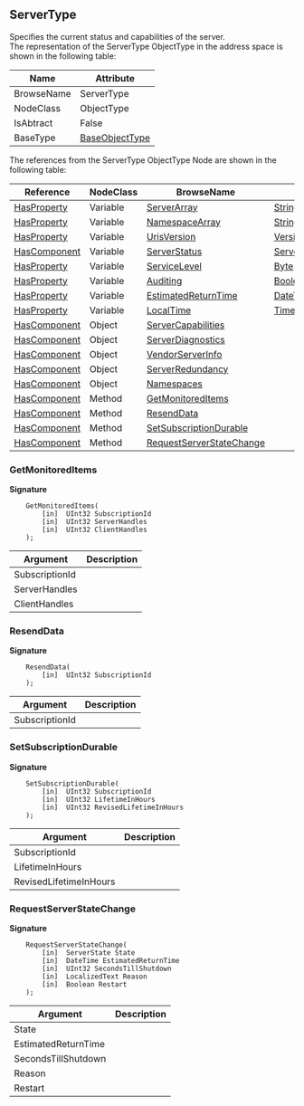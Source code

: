 <!-- objecttype -->
## ServerType
Specifies the current status and capabilities of the server.  
The representation of the ServerType ObjectType in the address space is shown in the following table:  

|Name|Attribute|
|---|---|
|BrowseName|ServerType|
|NodeClass|ObjectType|
|IsAbtract|False|
|BaseType|[BaseObjectType](../../../Part5/ObjectTypes/BaseObjectType/readme.md)|

The references from the ServerType ObjectType Node are shown in the following table:  

|Reference|NodeClass|BrowseName|DataType|TypeDefinition|ModellingRule|
|---|---|---|---|---|---|
|[HasProperty](../../../Part3/ReferenceTypes/HasProperty/readme.md)|Variable|[ServerArray](#ServerArray)|[String](../../../Part3/DataTypes/String/readme.md)[]|[PropertyType](../../Part5/VariableTypes/PropertyType/readme.md)|[Mandatory](../../Objects/Mandatory/readme.md)|
|[HasProperty](../../../Part3/ReferenceTypes/HasProperty/readme.md)|Variable|[NamespaceArray](#NamespaceArray)|[String](../../../Part3/DataTypes/String/readme.md)[]|[PropertyType](../../Part5/VariableTypes/PropertyType/readme.md)|[Mandatory](../../Objects/Mandatory/readme.md)|
|[HasProperty](../../../Part3/ReferenceTypes/HasProperty/readme.md)|Variable|[UrisVersion](#UrisVersion)|[VersionTime](../../../Part4/DataTypes/VersionTime/readme.md)|[PropertyType](../../Part5/VariableTypes/PropertyType/readme.md)|[Optional](../../Objects/Optional/readme.md)|
|[HasComponent](../../../Part3/ReferenceTypes/HasComponent/readme.md)|Variable|[ServerStatus](#ServerStatus)|[ServerStatusDataType](../../../Part5/DataTypes/ServerStatusDataType/readme.md)|[ServerStatusType](../../Part5/VariableTypes/ServerStatusType/readme.md)|[Mandatory](../../Objects/Mandatory/readme.md)|
|[HasProperty](../../../Part3/ReferenceTypes/HasProperty/readme.md)|Variable|[ServiceLevel](#ServiceLevel)|[Byte](../../../Part3/DataTypes/Byte/readme.md)|[PropertyType](../../Part5/VariableTypes/PropertyType/readme.md)|[Mandatory](../../Objects/Mandatory/readme.md)|
|[HasProperty](../../../Part3/ReferenceTypes/HasProperty/readme.md)|Variable|[Auditing](#Auditing)|[Boolean](../../../Part3/DataTypes/Boolean/readme.md)|[PropertyType](../../Part5/VariableTypes/PropertyType/readme.md)|[Mandatory](../../Objects/Mandatory/readme.md)|
|[HasProperty](../../../Part3/ReferenceTypes/HasProperty/readme.md)|Variable|[EstimatedReturnTime](#EstimatedReturnTime)|[DateTime](../../../Part3/DataTypes/DateTime/readme.md)|[PropertyType](../../Part5/VariableTypes/PropertyType/readme.md)|[Optional](../../Objects/Optional/readme.md)|
|[HasProperty](../../../Part3/ReferenceTypes/HasProperty/readme.md)|Variable|[LocalTime](#LocalTime)|[TimeZoneDataType](../../../Part3/DataTypes/TimeZoneDataType/readme.md)|[PropertyType](../../Part5/VariableTypes/PropertyType/readme.md)|[Optional](../../Objects/Optional/readme.md)|
|[HasComponent](../../../Part3/ReferenceTypes/HasComponent/readme.md)|Object|[ServerCapabilities](#ServerCapabilities)||[ServerCapabilitiesType](../../Part5/ObjectTypes/ServerCapabilitiesType/readme.md)|[Mandatory](../../Objects/Mandatory/readme.md)|
|[HasComponent](../../../Part3/ReferenceTypes/HasComponent/readme.md)|Object|[ServerDiagnostics](#ServerDiagnostics)||[ServerDiagnosticsType](../../Part5/ObjectTypes/ServerDiagnosticsType/readme.md)|[Mandatory](../../Objects/Mandatory/readme.md)|
|[HasComponent](../../../Part3/ReferenceTypes/HasComponent/readme.md)|Object|[VendorServerInfo](#VendorServerInfo)||[VendorServerInfoType](../../Part5/ObjectTypes/VendorServerInfoType/readme.md)|[Mandatory](../../Objects/Mandatory/readme.md)|
|[HasComponent](../../../Part3/ReferenceTypes/HasComponent/readme.md)|Object|[ServerRedundancy](#ServerRedundancy)||[ServerRedundancyType](../../Part5/ObjectTypes/ServerRedundancyType/readme.md)|[Mandatory](../../Objects/Mandatory/readme.md)|
|[HasComponent](../../../Part3/ReferenceTypes/HasComponent/readme.md)|Object|[Namespaces](#Namespaces)||[NamespacesType](../../Part5/ObjectTypes/NamespacesType/readme.md)|[Optional](../../Objects/Optional/readme.md)|
|[HasComponent](../../../Part3/ReferenceTypes/HasComponent/readme.md)|Method|[GetMonitoredItems](#GetMonitoredItems)|||[Optional](../../Objects/Optional/readme.md)|
|[HasComponent](../../../Part3/ReferenceTypes/HasComponent/readme.md)|Method|[ResendData](#ResendData)|||[Optional](../../Objects/Optional/readme.md)|
|[HasComponent](../../../Part3/ReferenceTypes/HasComponent/readme.md)|Method|[SetSubscriptionDurable](#SetSubscriptionDurable)|||[Optional](../../Objects/Optional/readme.md)|
|[HasComponent](../../../Part3/ReferenceTypes/HasComponent/readme.md)|Method|[RequestServerStateChange](#RequestServerStateChange)|||[Optional](../../Objects/Optional/readme.md)|

### <a name="GetMonitoredItems"></a>GetMonitoredItems
  
**Signature**
```
    GetMonitoredItems(
        [in]  UInt32 SubscriptionId
        [in]  UInt32 ServerHandles
        [in]  UInt32 ClientHandles
    );
```

|Argument|Description|
|---|---|
|SubscriptionId||
|ServerHandles||
|ClientHandles||

### <a name="ResendData"></a>ResendData
  
**Signature**
```
    ResendData(
        [in]  UInt32 SubscriptionId
    );
```

|Argument|Description|
|---|---|
|SubscriptionId||

### <a name="SetSubscriptionDurable"></a>SetSubscriptionDurable
  
**Signature**
```
    SetSubscriptionDurable(
        [in]  UInt32 SubscriptionId
        [in]  UInt32 LifetimeInHours
        [in]  UInt32 RevisedLifetimeInHours
    );
```

|Argument|Description|
|---|---|
|SubscriptionId||
|LifetimeInHours||
|RevisedLifetimeInHours||

### <a name="RequestServerStateChange"></a>RequestServerStateChange
  
**Signature**
```
    RequestServerStateChange(
        [in]  ServerState State
        [in]  DateTime EstimatedReturnTime
        [in]  UInt32 SecondsTillShutdown
        [in]  LocalizedText Reason
        [in]  Boolean Restart
    );
```

|Argument|Description|
|---|---|
|State||
|EstimatedReturnTime||
|SecondsTillShutdown||
|Reason||
|Restart||


